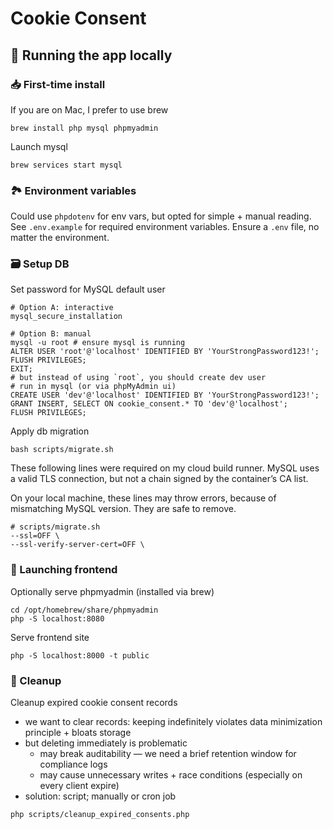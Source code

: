 # Cookie Consent

## 🏃 Running the app locally

### 📥 First-time install

If you are on Mac, I prefer to use brew

```shell
brew install php mysql phpmyadmin
```

Launch mysql

```shell
brew services start mysql
```

### 🏞️ Environment variables

Could use `phpdotenv` for env vars, but opted for simple + manual reading. See `.env.example` for required environment variables. Ensure a `.env` file, no matter the environment.

### 🗃️ Setup DB

Set password for MySQL default user

```shell
# Option A: interactive
mysql_secure_installation

# Option B: manual
mysql -u root # ensure mysql is running
ALTER USER 'root'@'localhost' IDENTIFIED BY 'YourStrongPassword123!';
FLUSH PRIVILEGES;
EXIT;
# but instead of using `root`, you should create dev user
# run in mysql (or via phpMyAdmin ui)
CREATE USER 'dev'@'localhost' IDENTIFIED BY 'YourStrongPassword123!';
GRANT INSERT, SELECT ON cookie_consent.* TO 'dev'@'localhost';
FLUSH PRIVILEGES;

```

Apply db migration

```shell
bash scripts/migrate.sh
```

These following lines were required on my cloud build runner. MySQL uses a valid TLS connection, but not a chain signed by the container’s CA list.

On your local machine, these lines may throw errors, because of mismatching MySQL version. They are safe to remove.

```shell
# scripts/migrate.sh
--ssl=OFF \
--ssl-verify-server-cert=OFF \
```

### 🚀 Launching frontend

Optionally serve phpmyadmin (installed via brew)

```shell
cd /opt/homebrew/share/phpmyadmin
php -S localhost:8080
```

Serve frontend site

```shell
php -S localhost:8000 -t public
```

### 🧹 Cleanup

Cleanup expired cookie consent records

- we want to clear records: keeping indefinitely violates data minimization principle + bloats storage
- but deleting immediately is problematic
  - may break auditability — we need a brief retention window for compliance logs
  - may cause unnecessary writes + race conditions (especially on every client expire)
- solution: script; manually or cron job

```shell
php scripts/cleanup_expired_consents.php
```
